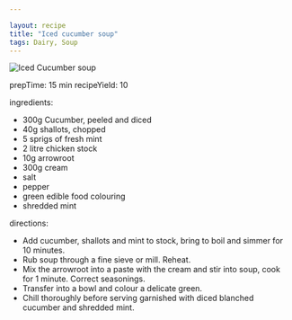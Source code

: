 ```yaml
---

layout: recipe
title: "Iced cucumber soup"
tags: Dairy, Soup
---
```


![Iced Cucumber soup](/recipes/pix/iced-cucumber-soup.png)

prepTime: 15 min
recipeYield: 10

ingredients:
- 300g Cucumber, peeled and diced
- 40g shallots, chopped
- 5 sprigs of fresh mint
- 2 litre chicken stock
- 10g arrowroot
- 300g cream
- salt
- pepper
- green edible food colouring
- shredded mint

directions:
- Add cucumber, shallots and mint to stock, bring to boil and simmer for 10 minutes.
- Rub soup through a fine sieve or mill. Reheat.
- Mix the arrowroot into a paste with the cream and stir into soup, cook for 1 minute. Correct seasonings.
- Transfer into a bowl and colour a delicate green.
- Chill thoroughly before serving garnished with diced blanched cucumber and shredded mint.

